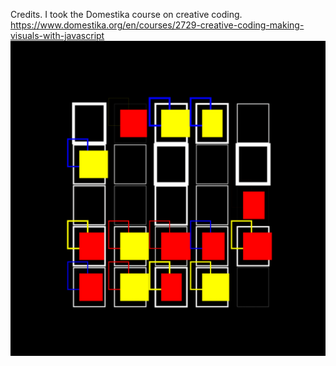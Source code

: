 Credits.
I took the Domestika course on creative coding. https://www.domestika.org/en/courses/2729-creative-coding-making-visuals-with-javascript
![](./tmp/2021.10.02-14.04.51.gif)
